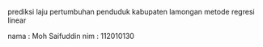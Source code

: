 prediksi laju pertumbuhan penduduk kabupaten lamongan metode regresi linear

nama : Moh Saifuddin
nim  : 112010130
